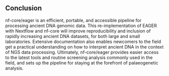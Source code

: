 ## Conclusion

nf-core/eager is an efficient, portable, and accessible pipeline for processing ancient DNA genomic data. This re-implementation of EAGER with Nextflow and nf-core will improve reproducibility and inclusion of rapidly increasing ancient DNA datasets, for both large and small laboratories. Extensive documentation also enables newcomers to the field get a practical understanding on how to interpret ancient DNA in the context of NGS data processing. Ultimately, nf-core/eager provides easier access to the latest tools and routine screening analysis commonly used in the field, and sets up the pipeline for staying at the forefront of palaeogenetic analysis.
